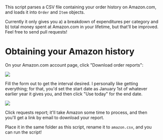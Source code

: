 This script parses a CSV file containing your order history on Amazon.com, and loads it into `Order` and `Item` objects.

Currently it only gives you a) a breakdown of expenditures per category and b) total money spent at Amazon.com in your lifetime, but that'll be improved. Feel free to send pull requests!

# Obtaining your Amazon history

On your Amazon.com account page, click "Download order reports":

![](http://i.imgur.com/gvC8iMo.png)

Fill the form out to get the interval desired. I personally like getting everything; for that, you'd set the start date as January 1st of whatever earlier year it gives you, and then click "Use today" for the end date.

![](http://i.imgur.com/a021LU9.png)

Click requests report; it'll take Amazon some time to process, and then you'll get a link by email to download your report.

Place it in the same folder as this script, rename it to `amazon.csv`, and you can run the script!

